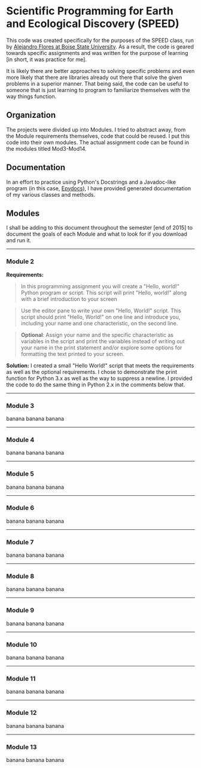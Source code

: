 Scientific Programming for Earth and Ecological Discovery (SPEED)
=================================================================

This code was created specifically for the purposes of the SPEED class, run by [Alejandro Flores at Boise State University](https://earth.boisestate.edu/people/alejandro-n-flores/ "Lejo Flores").  As a result, the code is geared towards specific assignments and was written for the purpose of learning [in short, it was practice for me].  

It is likely there are better approaches to solving specific problems and even more likely that there are libraries already out there that solve the given problems in a superior manner.  That being said, the code can be useful to someone that is just learning to program to familiarize themselves with the way things function.

## Organization ##
The projects were divided up into Modules.  I tried to abstract away, from the Module requirements themselves, code that could be reused.  I put this code into their own modules.  The actual assignment code can be found in the modules titled Mod3-Mod14.

## Documentation ##
In an effort to practice using Python's Docstrings and a Javadoc-like program (in this case, [Epydocs](http://epydoc.sourceforge.net/ "Epydocs")), I have provided generated documentation of my various classes and methods.

## Modules ##
I shall be adding to this document throughout the semester [end of 2015] to document the goals of each Module and what to look for if you download and run it.

----------

### Module 2 ###
**Requirements:**
>In this programming assignment you will create a "Hello, world!" Python program or script.  This script will print "Hello, world!" along with a brief introduction to your screen

>Use the editor pane to write your own "Hello, World!" script.  This script should print "Hello, World!" on one line and introduce you, including your name and one characteristic, on the second line.

>**Optional**:  Assign your name and the specific characteristic as variables in the script and print the variables instead of writing out your name in the print statement and/or explore some options for formatting the text printed to your screen.

**Solution:**
I created a small "Hello World!" script that meets the requirements as well as the optional requirements.  I chose to demonstrate the print function for Python 3.x as well as the way to suppress a newline.  I provided the code to do the same thing in Python 2.x in the comments below that. 

----------

### Module 3 ###
banana banana banana

----------

### Module 4 ###
banana banana banana

----------

### Module 5 ###
banana banana banana

----------

### Module 6 ###
banana banana banana

----------

### Module 7 ###
banana banana banana

----------

### Module 8 ###
banana banana banana

----------

### Module 9 ###
banana banana banana

----------

### Module 10 ###
banana banana banana

----------

### Module 11 ###
banana banana banana

----------

### Module 12 ###
banana banana banana

----------

### Module 13 ###
banana banana banana
